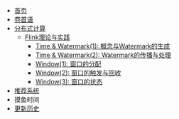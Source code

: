<!-- sidebar.md -->
* [首页](/)
* [卷首语](preface.md)
* [分布式计算](/engineering/)
    * [Flink理论与实践](/engineering/flink/)
        * [Time & Watermark(1): 概念与Watermark的生成](/engineering/flink/time1.md)
        * [Time & Watermark(2): Watermark的传播与处理](/engineering/flink/time2.md)
        * [Window(1): 窗口的分配](/engineering/flink/window1.md)
        * [Window(2): 窗口的触发与回收](/engineering/flink/window2.md)
        * [Window(3): 窗口的状态](/engineering/flink/window3.md)
* [推荐系统](/rec/)
* 摸鱼时间
* [更新历史](changelog.md)